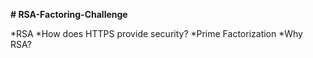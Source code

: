 **# RSA-Factoring-Challenge**

*RSA *How does HTTPS provide security? *Prime Factorization *Why RSA?

